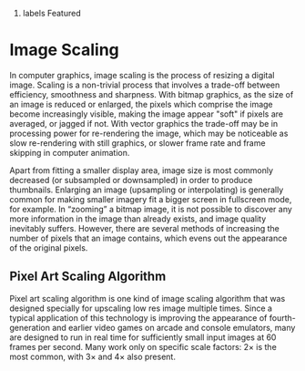 1.  labels Featured

# Image Scaling

In computer graphics, image scaling is the process of resizing a digital
image. Scaling is a non-trivial process that involves a trade-off
between efficiency, smoothness and sharpness. With bitmap graphics, as
the size of an image is reduced or enlarged, the pixels which comprise
the image become increasingly visible, making the image appear "soft" if
pixels are averaged, or jagged if not. With vector graphics the
trade-off may be in processing power for re-rendering the image, which
may be noticeable as slow re-rendering with still graphics, or slower
frame rate and frame skipping in computer animation.

Apart from fitting a smaller display area, image size is most commonly
decreased (or subsampled or downsampled) in order to produce thumbnails.
Enlarging an image (upsampling or interpolating) is generally common for
making smaller imagery fit a bigger screen in fullscreen mode, for
example. In “zooming” a bitmap image, it is not possible to discover any
more information in the image than already exists, and image quality
inevitably suffers. However, there are several methods of increasing the
number of pixels that an image contains, which evens out the appearance
of the original pixels.

## Pixel Art Scaling Algorithm

Pixel art scaling algorithm is one kind of image scaling algorithm that
was designed specially for upscaling low res image multiple times. Since
a typical application of this technology is improving the appearance of
fourth-generation and earlier video games on arcade and console
emulators, many are designed to run in real time for sufficiently small
input images at 60 frames per second. Many work only on specific scale
factors: 2× is the most common, with 3× and 4× also present.
